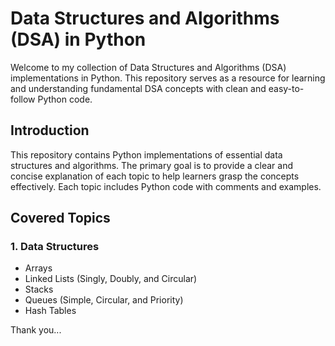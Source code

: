 # Data Structures and Algorithms (DSA) in Python

Welcome to my collection of Data Structures and Algorithms (DSA) implementations in Python. This repository serves as a resource for learning and understanding fundamental DSA concepts with clean and easy-to-follow Python code.

## Introduction

This repository contains Python implementations of essential data structures and algorithms. The primary goal is to provide a clear and concise explanation of each topic to help learners grasp the concepts effectively. Each topic includes Python code with comments and examples.

## Covered Topics

### **1. Data Structures**
- Arrays
- Linked Lists (Singly, Doubly, and Circular)
- Stacks
- Queues (Simple, Circular, and Priority)
- Hash Tables

Thank you...
